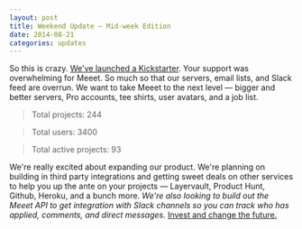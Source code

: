 ```yaml
---
layout: post
title: Weekend Update — Mid-week Edition
date: 2014-08-21
categories: updates
---
```


So this is crazy. [We've launched a Kickstarter](https://www.kickstarter.com/projects/meeet/meeet-co-finish-your-side-projects-find-your-next). Your support was overwhelming for Meeet. So much so that our servers, email lists, and Slack feed are overrun. We want to take Meeet to the next level — bigger and better servers, Pro accounts, tee shirts, user avatars, and a job list. 

> Total projects: 244

> Total users: 3400

> Total active projects: 93


We're really excited about expanding our product. We're planning on building in third party integrations and getting sweet deals on other services to help you up the ante on your projects — Layervault, Product Hunt, Github, Heroku, and a bunch more. _We're also looking to build out the Meeet API to get integration with Slack channels so you can track who has applied, comments, and direct messages._ [Invest and change the future.](https://www.kickstarter.com/projects/meeet/meeet-co-finish-your-side-projects-find-your-next)



